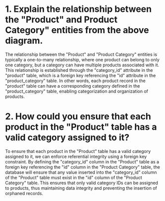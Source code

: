 # 1. Explain the relationship between the "Product" and Product Category" entities from the above diagram.
The relationship between the "Product" and "Product Category" entities is typically a one-to-many relationship, where one product can belong to only one category, but a category can have multiple products associated with it.
This relationship is established through the "category_id" attribute in the "product" table, which is a foreign key referencing the "id" attribute in the "product_category" table. 
In other words, each product record in the "product" table can have a corresponding category defined in the "product_category" table, enabling categorization and organization of products.

# 2. How could you ensure that each product in the "Product" table has a valid category assigned to it?
To ensure that each product in the "Product" table has a valid category assigned to it, we can enforce referential integrity using a foreign key constraint. By defining the "category_id" column in the "Product" table as a foreign key referencing the "id" column in the "Product Category" table, the database will ensure that any value inserted into the "category_id" column of the "Product" table must exist in the "id" column of the "Product Category" table. This ensures that only valid category IDs can be assigned to products, thus maintaining data integrity and preventing the insertion of orphaned records.
